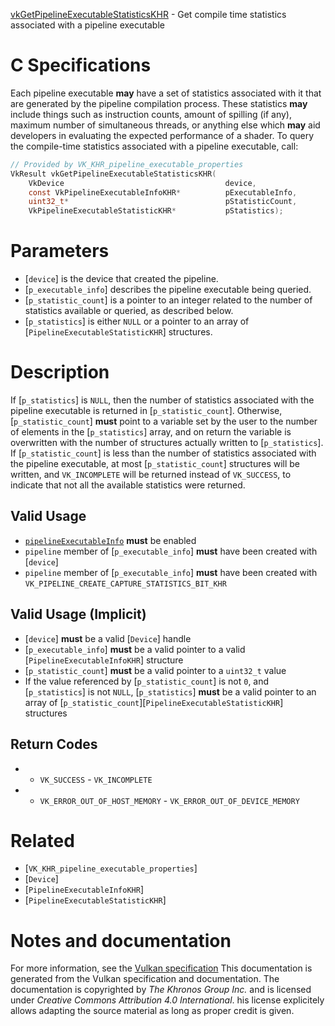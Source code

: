 [vkGetPipelineExecutableStatisticsKHR](https://www.khronos.org/registry/vulkan/specs/1.3-extensions/man/html/vkGetPipelineExecutableStatisticsKHR.html) - Get compile time statistics associated with a pipeline executable

# C Specifications
Each pipeline executable  **may**  have a set of statistics associated with it
that are generated by the pipeline compilation process.
These statistics  **may**  include things such as instruction counts, amount of
spilling (if any), maximum number of simultaneous threads, or anything else
which  **may**  aid developers in evaluating the expected performance of a
shader.
To query the compile-time statistics associated with a pipeline executable,
call:
```c
// Provided by VK_KHR_pipeline_executable_properties
VkResult vkGetPipelineExecutableStatisticsKHR(
    VkDevice                                    device,
    const VkPipelineExecutableInfoKHR*          pExecutableInfo,
    uint32_t*                                   pStatisticCount,
    VkPipelineExecutableStatisticKHR*           pStatistics);
```

# Parameters
- [`device`] is the device that created the pipeline.
- [`p_executable_info`] describes the pipeline executable being queried.
- [`p_statistic_count`] is a pointer to an integer related to the number of statistics available or queried, as described below.
- [`p_statistics`] is either `NULL` or a pointer to an array of [`PipelineExecutableStatisticKHR`] structures.

# Description
If [`p_statistics`] is `NULL`, then the number of statistics associated
with the pipeline executable is returned in [`p_statistic_count`].
Otherwise, [`p_statistic_count`] **must**  point to a variable set by the user
to the number of elements in the [`p_statistics`] array, and on return the
variable is overwritten with the number of structures actually written to
[`p_statistics`].
If [`p_statistic_count`] is less than the number of statistics associated
with the pipeline executable, at most [`p_statistic_count`] structures will
be written, and `VK_INCOMPLETE` will be returned instead of
`VK_SUCCESS`, to indicate that not all the available statistics were
returned.
## Valid Usage
-  [`pipelineExecutableInfo`](https://www.khronos.org/registry/vulkan/specs/1.3-extensions/html/vkspec.html#features-pipelineExecutableInfo) **must**  be enabled
-  `pipeline` member of [`p_executable_info`] **must**  have been created with [`device`]
-  `pipeline` member of [`p_executable_info`] **must**  have been created with `VK_PIPELINE_CREATE_CAPTURE_STATISTICS_BIT_KHR`

## Valid Usage (Implicit)
-  [`device`] **must**  be a valid [`Device`] handle
-  [`p_executable_info`] **must**  be a valid pointer to a valid [`PipelineExecutableInfoKHR`] structure
-  [`p_statistic_count`] **must**  be a valid pointer to a `uint32_t` value
-    If the value referenced by [`p_statistic_count`] is not `0`, and [`p_statistics`] is not `NULL`, [`p_statistics`] **must**  be a valid pointer to an array of [`p_statistic_count`][`PipelineExecutableStatisticKHR`] structures

## Return Codes
*   - `VK_SUCCESS`  - `VK_INCOMPLETE` 
*   - `VK_ERROR_OUT_OF_HOST_MEMORY`  - `VK_ERROR_OUT_OF_DEVICE_MEMORY`

# Related
- [`VK_KHR_pipeline_executable_properties`]
- [`Device`]
- [`PipelineExecutableInfoKHR`]
- [`PipelineExecutableStatisticKHR`]

# Notes and documentation
For more information, see the [Vulkan specification](https://www.khronos.org/registry/vulkan/specs/1.3-extensions/html/vkspec.html)
This documentation is generated from the Vulkan specification and documentation.
The documentation is copyrighted by *The Khronos Group Inc.* and is licensed under *Creative Commons Attribution 4.0 International*.
his license explicitely allows adapting the source material as long as proper credit is given.
        